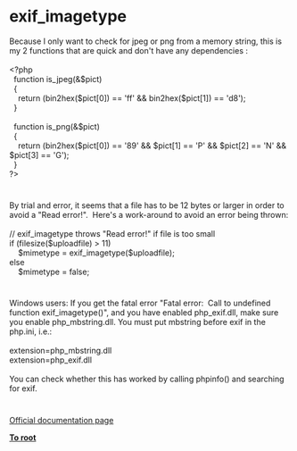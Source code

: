 # exif_imagetype




<div class="phpcode"><span class="html">
Because I only want to check for jpeg or png from a memory string, this is my 2 functions that are quick and don&apos;t have any dependencies :<br><br><span class="default">&lt;?php<br>&#xA0; </span><span class="keyword">function </span><span class="default">is_jpeg</span><span class="keyword">(&amp;</span><span class="default">$pict</span><span class="keyword">)<br>&#xA0; {<br>&#xA0; &#xA0; return (</span><span class="default">bin2hex</span><span class="keyword">(</span><span class="default">$pict</span><span class="keyword">[</span><span class="default">0</span><span class="keyword">]) == </span><span class="string">&apos;ff&apos; </span><span class="keyword">&amp;&amp; </span><span class="default">bin2hex</span><span class="keyword">(</span><span class="default">$pict</span><span class="keyword">[</span><span class="default">1</span><span class="keyword">]) == </span><span class="string">&apos;d8&apos;</span><span class="keyword">);<br>&#xA0; }<br><br>&#xA0; function </span><span class="default">is_png</span><span class="keyword">(&amp;</span><span class="default">$pict</span><span class="keyword">)<br>&#xA0; {<br>&#xA0; &#xA0; return (</span><span class="default">bin2hex</span><span class="keyword">(</span><span class="default">$pict</span><span class="keyword">[</span><span class="default">0</span><span class="keyword">]) == </span><span class="string">&apos;89&apos; </span><span class="keyword">&amp;&amp; </span><span class="default">$pict</span><span class="keyword">[</span><span class="default">1</span><span class="keyword">] == </span><span class="string">&apos;P&apos; </span><span class="keyword">&amp;&amp; </span><span class="default">$pict</span><span class="keyword">[</span><span class="default">2</span><span class="keyword">] == </span><span class="string">&apos;N&apos; </span><span class="keyword">&amp;&amp; </span><span class="default">$pict</span><span class="keyword">[</span><span class="default">3</span><span class="keyword">] == </span><span class="string">&apos;G&apos;</span><span class="keyword">);<br>&#xA0; }<br></span><span class="default">?&gt;</span>
</span>
</div>
  

#


<div class="phpcode"><span class="html">
By trial and error, it seems that a file has to be 12 bytes or larger in order to avoid a &quot;Read error!&quot;.&#xA0; Here&apos;s a work-around to avoid an error being thrown:<br><br>// exif_imagetype throws &quot;Read error!&quot; if file is too small<br>if (filesize($uploadfile) &gt; 11)<br>&#xA0; &#xA0; $mimetype = exif_imagetype($uploadfile);<br>else<br>&#xA0; &#xA0; $mimetype = false;</span>
</div>
  

#


<div class="phpcode"><span class="html">
Windows users: If you get the fatal error &quot;Fatal error:&#xA0; Call to undefined function exif_imagetype()&quot;, and you have enabled php_exif.dll, make sure you enable php_mbstring.dll. You must put mbstring before exif in the php.ini, i.e.:<br><br>extension=php_mbstring.dll<br>extension=php_exif.dll<br><br>You can check whether this has worked by calling phpinfo() and searching for exif.</span>
</div>
  

#

[Official documentation page](https://www.php.net/manual/en/function.exif-imagetype.php)

**[To root](/README.md)**